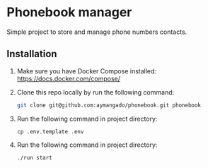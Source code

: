 # Phonebook manager

Simple project to store and manage phone numbers contacts.

## Installation

1. Make sure you have Docker Compose installed: https://docs.docker.com/compose/

2. Clone this repo locally by run the following command:
    ```sh    
    git clone git@github.com:aymangado/phonebook.git phonebook
    ```
3. Run the following command in project directory:
   ```ssh
   cp .env.template .env
   ```
4. Run the following command in project directory:
   ```ssh
   ./run start
   ```